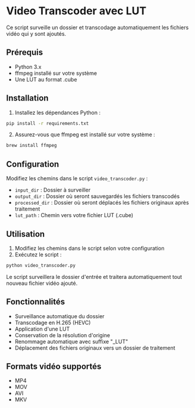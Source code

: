 # Video Transcoder avec LUT

Ce script surveille un dossier et transcodage automatiquement les fichiers vidéo qui y sont ajoutés.

## Prérequis

- Python 3.x
- ffmpeg installé sur votre système
- Une LUT au format .cube

## Installation

1. Installez les dépendances Python :
```bash
pip install -r requirements.txt
```

2. Assurez-vous que ffmpeg est installé sur votre système :
```bash
brew install ffmpeg
```

## Configuration

Modifiez les chemins dans le script `video_transcoder.py` :
- `input_dir` : Dossier à surveiller
- `output_dir` : Dossier où seront sauvegardés les fichiers transcodés
- `processed_dir` : Dossier où seront déplacés les fichiers originaux après traitement
- `lut_path` : Chemin vers votre fichier LUT (.cube)

## Utilisation

1. Modifiez les chemins dans le script selon votre configuration
2. Exécutez le script :
```bash
python video_transcoder.py
```

Le script surveillera le dossier d'entrée et traitera automatiquement tout nouveau fichier vidéo ajouté.

## Fonctionnalités

- Surveillance automatique du dossier
- Transcodage en H.265 (HEVC)
- Application d'une LUT
- Conservation de la résolution d'origine
- Renommage automatique avec suffixe "_LUT"
- Déplacement des fichiers originaux vers un dossier de traitement

## Formats vidéo supportés

- MP4
- MOV
- AVI
- MKV 